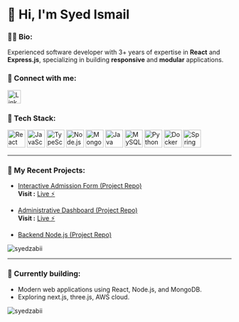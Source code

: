 # 👋 Hi, I'm Syed Ismail


### 👨‍💻 Bio:
Experienced software developer with 3+ years of expertise in **React** and **Express.js**, specializing in building **responsive** and **modular** applications.

### 🔗 Connect with me:
<a href="https://linkedin.com/in/syd-ismail" target="_blank">
  <img src="https://cdn.jsdelivr.net/gh/devicons/devicon/icons/linkedin/linkedin-original.svg" alt="LinkedIn" width="30" height="30"/>
</a>


### 🚀 Tech Stack:

<p>
  <img src="https://cdn.jsdelivr.net/gh/devicons/devicon/icons/react/react-original.svg" alt="React" width="40" height="40"/> 
  <img src="https://cdn.jsdelivr.net/gh/devicons/devicon/icons/javascript/javascript-original.svg" alt="JavaScript" width="40" height="40"/>
  <img src="https://cdn.jsdelivr.net/gh/devicons/devicon/icons/typescript/typescript-original.svg" alt="TypeScript" width="40" height="40"/>
  <img src="https://cdn.jsdelivr.net/gh/devicons/devicon/icons/nodejs/nodejs-original.svg" alt="Node.js" width="40" height="40"/>
  <img src="https://cdn.jsdelivr.net/gh/devicons/devicon/icons/mongodb/mongodb-original.svg" alt="MongoDB" width="40" height="40"/>
  <img src="https://cdn.jsdelivr.net/gh/devicons/devicon/icons/java/java-original.svg" alt="Java" width="40" height="40"/>
  <img src="https://cdn.jsdelivr.net/gh/devicons/devicon/icons/mysql/mysql-original.svg" alt="MySQL" width="40" height="40"/>
  <img src="https://cdn.jsdelivr.net/gh/devicons/devicon/icons/python/python-original.svg" alt="Python" width="40" height="40"/>
  <img src="https://cdn.jsdelivr.net/gh/devicons/devicon/icons/docker/docker-original.svg" alt="Docker" width="40" height="40"/>
  <img src="https://cdn.jsdelivr.net/gh/devicons/devicon/icons/spring/spring-original.svg" alt="Spring Boot" width="40" height="40"/>
</p>

---

### 📂 My Recent Projects:
- [Interactive Admission Form (Project Repo)](https://github.com/SYED175/Admission-Form-AmbUloom)  
  **Visit :** [Live ⚡](https://admission-form-amb-uloom-v1.vercel.app)

- [Administrative Dashboard (Project Repo)](https://github.com/SYED175/Dashboard-React)  
  **Visit :** [Live ⚡](https://dashboard-react-ten-pi.vercel.app)

- [Backend Node.js (Project Repo)](https://github.com/SYED175/ambuloom-backend-node)

  
<p><img align="center" src="https://github-readme-stats.vercel.app/api/top-langs?username=syedzabii&show_icons=true&locale=en&layout=compact" alt="syedzabii" /></p>  


---

### 🌱 Currently building:
- Modern web applications using React, Node.js, and MongoDB.
- Exploring next.js, three.js, AWS cloud.
  
<p><img align="center" src="https://github-readme-streak-stats.herokuapp.com/?user=syedzabii&" alt="syedzabii" /></p>
